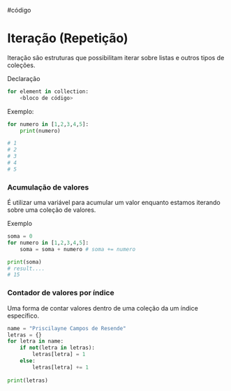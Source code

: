 #código 
# Iteração (Repetição)

Iteração são estruturas que possibilitam iterar sobre listas e outros tipos de coleções.

Declaração

```python
for element in collection:
	<bloco de código>
```

Exemplo:

```python
for numero in [1,2,3,4,5]:
	print(numero)

# 1
# 2
# 3
# 4
# 5
```

### Acumulação de valores

É utilizar uma variável para acumular um valor enquanto estamos iterando sobre uma coleção de valores.

Exemplo

```python
soma = 0
for numero in [1,2,3,4,5]:
	soma = soma + numero # soma += numero

print(soma)
# result....
# 15
```

### Contador de valores por índice

Uma forma de contar valores dentro de uma coleção da um índice específico.

```python
name = "Priscilayne Campos de Resende"
letras = {}
for letra in name:
    if not(letra in letras):
        letras[letra] = 1
    else:
        letras[letra] += 1
        
print(letras)    
```
